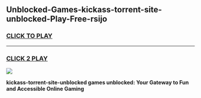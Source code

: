 
## Unblocked-Games-kickass-torrent-site-unblocked-Play-Free-rsijo
<h3>
<a href="https://premium76.site?title=kickass-torrent-site-unblocked&ref=10A">CLICK TO PLAY</a></h3>
<hr>

<h3>
<a href="https://premium76.site?title=kickass-torrent-site-unblocked&ref=10A">CLICK 2 PLAY</a>
  
</h3>

<a href="https://premium76.site?title=kickass-torrent-site-unblocked&ref=10A"><img src="https://clearcache.store/games.png"></a>


**kickass-torrent-site-unblocked games unblocked: Your Gateway to Fun and Accessible Online Gaming**
